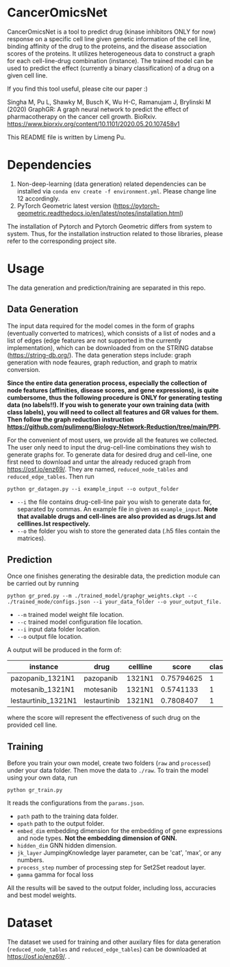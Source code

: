 # CancerOmicsNet

CancerOmicsNet is a tool to predict drug (kinase inhibitors ONLY for now) response on a specific cell line given genetic information of the cell line, binding affinity of the drug to the proteins, and the disease association scores of the proteins. It utilizes heterogeneous data to construct a graph for each cell-line-drug combination (instance). The trained model can be used to predict the effect (currently a binary classification) of a drug on a given cell line.

If you find this tool useful, please cite our paper :)

Singha M, Pu L, Shawky M, Busch K, Wu H-C, Ramanujam J, Brylinski M (2020) GraphGR: A graph neural network to predict the effect of pharmacotherapy on the cancer cell growth. BioRxiv. https://www.biorxiv.org/content/10.1101/2020.05.20.107458v1

This README file is written by Limeng Pu.

# Dependencies

1. Non-deep-learning (data generation) related dependencies can be installed via `conda env create -f environment.yml`. Please change line 12 accordingly.
2. PyTorch Geometric latest version (https://pytorch-geometric.readthedocs.io/en/latest/notes/installation.html)

The installation of Pytorch and Pytorch Geometric differs from system to system. Thus, for the installation instruction related to those libraries, please refer to the corresponding project site.

# Usage

The data generation and prediction/training are separated in this repo.

## Data Generation

The input data required for the model comes in the form of graphs (eventually converted to matrices), which consists of a list of nodes and a list of edges (edge features are not supported in the currently implementation), which can be downloaded from on the STRING databse (https://string-db.org/). The data generation steps include: graph generation with node feaures, graph reduction, and graph to matrix conversion. 

**Since the entire data generation process, especially the collection of node features (affinities, disease scores, and gene expressions), is quite cumbersome, thus the following procedure is ONLY for generating testing data (no labels!!). If you wish to generate your own training data (with class labels), you will need to collect all features and GR values for them. Then follow the graph reduction instruction https://github.com/pulimeng/Biology-Network-Reduction/tree/main/PPI.**

For the convenient of most users, we provide all the features we collected. The user only need to input the drug-cell-line combinations they wish to generate graphs for. To generate data for desired drug and cell-line, one first need to download and untar the already reduced graph from https://osf.io/enz69/. They are named, `reduced_node_tables` and `reduced_edge_tables`. Then run
<pre><code>python gr_datagen.py --i example_input --o output_folder</code></pre>
 - `--i` the file contains drug-cell-line pair you wish to generate data for, separated by commas. An example file in given as `example_input`. **Note that available drugs and cell-lines are also provided as drugs.lst and celllines.lst respectively.**
 - `--o` the folder you wish to store the generated data (.h5 files contain the matrices).

## Prediction

Once one finishes generating the desirable data, the prediction module can be carried out by running 
<pre><code>python gr_pred.py --m ./trained_model/graphgr_weights.ckpt --c ./trained_mode/configs.json --i your_data_folder --o your_output_file.</code></pre>
  - `--m` trained model weight file location.
  - `--c` trained model configuration file location.
  - `--i` input data folder location.
  - `--o` output file location.
  
A output will be produced in the form of:

| instance | drug | cellline | score | class |
|----------|------|----------|-------|-------|
|pazopanib_1321N1|pazopanib|1321N1|0.75794625|1|
|motesanib_1321N1|motesanib|1321N1|0.5741133|1|
|lestaurtinib_1321N1|lestaurtinib|1321N1|0.7808407|1|

where the score will represent the effectiveness of such drug on the provided cell line.

## Training

Before you train your own model, create two folders (`raw` and `processed`) under your data folder. Then move the data to `./raw`. To train the model using your own data, run 
<pre><code>python gr_train.py</code></pre>
It reads the configurations from the `params.json`.
 - `path` path to the training data folder.
 - `opath` path to the output folder.
 - `embed_dim` embedding dimension for the embedding of gene expressions and node types. **Not the embedding dimension of GNN.**
 - `hidden_dim` GNN hidden dimension.
 - `jk_layer` JumpingKnowledge layer parameter, can be 'cat', 'max', or any numbers.
 - `process_step` number of processing step for Set2Set readout layer.
 - `gamma` gamma for focal loss

All the results will be saved to the output folder, including loss, accuracies and best model weights.

# Dataset

The dataset we used for training and other auxilary files for data generation (`reduced_node_tables` and `reduced_edge_tables`) can be downloaded at https://osf.io/enz69/.
.
